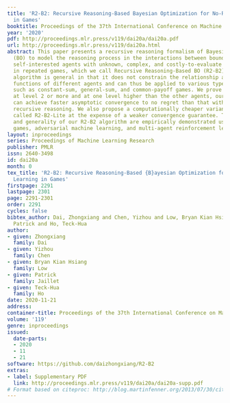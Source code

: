 ```yaml
---
title: 'R2-B2: Recursive Reasoning-Based Bayesian Optimization for No-Regret Learning
  in Games'
booktitle: Proceedings of the 37th International Conference on Machine Learning
year: '2020'
pdf: http://proceedings.mlr.press/v119/dai20a/dai20a.pdf
url: http://proceedings.mlr.press/v119/dai20a.html
abstract: This paper presents a recursive reasoning formalism of Bayesian optimization
  (BO) to model the reasoning process in the interactions between boundedly rational,
  self-interested agents with unknown, complex, and costly-to-evaluate payoff functions
  in repeated games, which we call Recursive Reasoning-Based BO (R2-B2). Our R2-B2
  algorithm is general in that it does not constrain the relationship among the payoff
  functions of different agents and can thus be applied to various types of games
  such as constant-sum, general-sum, and common-payoff games. We prove that by reasoning
  at level 2 or more and at one level higher than the other agents, our R2-B2 agent
  can achieve faster asymptotic convergence to no regret than that without utilizing
  recursive reasoning. We also propose a computationally cheaper variant of R2-B2
  called R2-B2-Lite at the expense of a weaker convergence guarantee. The performance
  and generality of our R2-B2 algorithm are empirically demonstrated using synthetic
  games, adversarial machine learning, and multi-agent reinforcement learning.
layout: inproceedings
series: Proceedings of Machine Learning Research
publisher: PMLR
issn: 2640-3498
id: dai20a
month: 0
tex_title: 'R2-B2: Recursive Reasoning-Based {B}ayesian Optimization for No-Regret
  Learning in Games'
firstpage: 2291
lastpage: 2301
page: 2291-2301
order: 2291
cycles: false
bibtex_author: Dai, Zhongxiang and Chen, Yizhou and Low, Bryan Kian Hsiang and Jaillet,
  Patrick and Ho, Teck-Hua
author:
- given: Zhongxiang
  family: Dai
- given: Yizhou
  family: Chen
- given: Bryan Kian Hsiang
  family: Low
- given: Patrick
  family: Jaillet
- given: Teck-Hua
  family: Ho
date: 2020-11-21
address: 
container-title: Proceedings of the 37th International Conference on Machine Learning
volume: '119'
genre: inproceedings
issued:
  date-parts:
  - 2020
  - 11
  - 21
software: https://github.com/daizhongxiang/R2-B2
extras:
- label: Supplementary PDF
  link: http://proceedings.mlr.press/v119/dai20a/dai20a-supp.pdf
# Format based on citeproc: http://blog.martinfenner.org/2013/07/30/citeproc-yaml-for-bibliographies/
---
```


